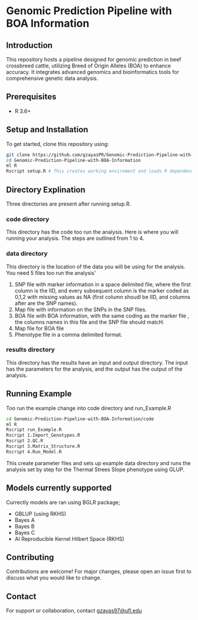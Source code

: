 # Genomic Prediction Pipeline with BOA Information

## Introduction
This repository hosts a pipeline designed for genomic prediction in beef crossbreed cattle, utilizing Breed of Origin Alleles (BOA) to enhance accuracy. It integrates advanced genomics and bioinformatics tools for comprehensive genetic data analysis.

## Prerequisites
- R 3.6+

## Setup and Installation
To get started, clone this repository using:
```bash
git clone https://github.com/gzayasPR/Genomic-Prediction-Pipeline-with-BOA-Information.git
cd Genomic-Prediction-Pipeline-with-BOA-Information
ml R
Rscript setup.R # This creates working enviroment and loads R dependencis
```

## Directory Explination
Three directories are present after running setup.R.

### code directory
This directory has the code too run the analysis. Here is where you will running your analysis. The steps are outlined from 1 to 4.

### data directory
This directory is the location of the data you will be using for the analysis. You need 5 files too run the analysis'
1. SNP file with marker information in a space delimited file, where the first column is the IID, and every subsequent column is the marker coded as 0,1,2 with missing values as NA (first column shoudl be IID, and columns after are the SNP names).
2. Map file with information on the SNPs in the SNP files.
3. BOA file with BOA information, with the same coding as the marker file , the columns names in this file and the SNP file should matcH.
4. Map file for BOA file
5. Phenotype file in a comma delimited format.

### results directory  

This directory has the results have an input and output directory. The input has the parameters for the analysis, and the output has the output of the analysis.

## Running Example
Too run the example change into code directory and run_Example.R
``` bash
cd Genomic-Prediction-Pipeline-with-BOA-Information/code
ml R
Rscript run_Example.R
Rscript 1.Import_Genotypes.R
Rscript 2.QC.R
Rscript 3.Matrix_Structure.R
Rscript 4.Run_Model.R
```
This create parameter files and sets up example data directory and runs the analysis set by step for the Thermal Strees Slope phenotype using GLUP.

## Models currently supported
Currectly models are ran using BGLR package;
- GBLUP (using RKHS)
- Bayes A
- Bayes B
- Bayes C
- AI Reproducible Kernel Hilbert Space (RKHS)

## Contributing
Contributions are welcome! For major changes, please open an issue first to discuss what you would like to change.  

## Contact
For support or collaboration, contact gzayas97@ufl.edu
